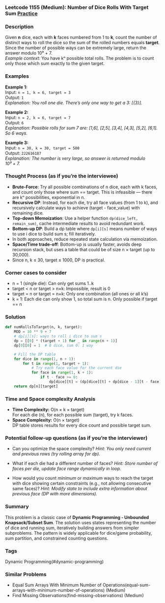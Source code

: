 ### Leetcode 1155 (Medium): Number of Dice Rolls With Target Sum [Practice](https://leetcode.com/problems/number-of-dice-rolls-with-target-sum)

### Description  
Given **n** dice, each with **k** faces numbered from 1 to **k**, count the number of distinct ways to roll the dice so the sum of the rolled numbers equals **target**. Since the number of possible ways can be extremely large, return the answer modulo 10⁹ + 7.  
*Example context:* You have kⁿ possible total rolls. The problem is to count only those which sum exactly to the given target.

### Examples  

**Example 1:**  
Input: `n = 1, k = 6, target = 3`  
Output: `1`  
*Explanation: You roll one die. There’s only one way to get a 3: [{3}].*

**Example 2:**  
Input: `n = 2, k = 6, target = 7`  
Output: `6`  
*Explanation: Possible rolls for sum 7 are: [1,6], [2,5], [3,4], [4,3], [5,2], [6,1]. So 6 ways.*

**Example 3:**  
Input: `n = 30, k = 30, target = 500`  
Output: `222616187`  
*Explanation: The number is very large, so answer is returned modulo 10⁹ + 7.*

### Thought Process (as if you’re the interviewee)  
- **Brute-Force**: Try all possible combinations of n dice, each with k faces, and count only those where sum == target. This is infeasible — there are kⁿ possibilities, exponential in n.
- **Recursive DP**: Instead, for each die, try all face values (from 1 to k), and recursively calculate ways to achieve (target - face_value) with remaining dice.  
- **Top-down Memoization**: Use a helper function `dp(dice_left, remain_sum)`, cache intermediate results to avoid redundant work.
- **Bottom-up DP**: Build a dp table where `dp[i][s]` means number of ways to use i dice to build sum s; fill iteratively.
- In both approaches, reduce repeated state calculation via memoization.
- **Space/Time trade-off**: Bottom-up is usually faster, avoids deep recursion stack, but uses a table that could be of size n × target (up to 30,000).
- Since n, k ≤ 30, target ≤ 1000, DP is practical.

### Corner cases to consider  
- n = 1 (single die): Can only get sums 1..k
- target < n or target > n×k: Impossible, result is 0
- target = n or target = n×k: Only one combination (all ones or all k’s)
- k = 1: Each die can only show 1, so total sum is n. Only possible if target == n

### Solution

```python
def numRollsToTarget(n, k, target):
    MOD = 10 ** 9 + 7
    # dp[i][s]: ways to roll i dice to sum s
    dp = [[0] * (target + 1) for _ in range(n + 1)]
    dp[0][0] = 1  # 0 dice, sum 0: 1 way

    # Fill the DP table
    for dice in range(1, n + 1):
        for t in range(1, target + 1):
            # Try each face value for the current die
            for face in range(1, k + 1):
                if t - face >= 0:
                    dp[dice][t] = (dp[dice][t] + dp[dice - 1][t - face]) % MOD
    return dp[n][target]
```

### Time and Space complexity Analysis  

- **Time Complexity:** O(n × k × target)  
  For each die (n), for each possible sum (target), try k faces.
- **Space Complexity:** O(n × target)  
  DP table stores results for every dice count and possible target sum.

### Potential follow-up questions (as if you’re the interviewer)  

- Can you optimize the space complexity?
  *Hint: You only need current and previous rows (try rolling array for dp).*

- What if each die had a different number of faces?
  *Hint: Store number of faces per die, update face range dynamically in loop.*

- How would you count *minimum* or *maximum* ways to reach the target with dice showing certain constraints (e.g., not allowing consecutive same faces)?
  *Hint: Modify state to include extra information about previous face (DP with more dimensions).*

### Summary
This problem is a classic case of **Dynamic Programming - Unbounded Knapsack/Subset Sum**. The solution uses states representing the number of dice and running sum, iteratively building answers from simpler subproblems. The pattern is widely applicable for dice/game probability, sum partition, and constrained counting questions.

### Tags
Dynamic Programming(#dynamic-programming)

### Similar Problems
- Equal Sum Arrays With Minimum Number of Operations(equal-sum-arrays-with-minimum-number-of-operations) (Medium)
- Find Missing Observations(find-missing-observations) (Medium)